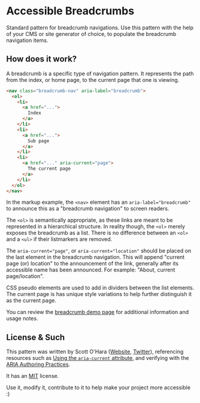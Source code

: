 # Accessible Breadcrumbs  

Standard pattern for breadcrumb navigations. Use this pattern with the help of your CMS or site generator of choice, to populate the breadcrumb navigation items.


## How does it work?  

A breadcrumb is a specific type of navigation pattern. It represents the path from the index, or home page, to the current page that one is viewing.

```html
<nav class="breadcrumb-nav" aria-label="breadcrumb">
  <ol>
    <li>
      <a href="...">
        Index
      </a>
    </li>
    <li>
      <a href="...">
        Sub page
      </a>
    </li>
    <li>
      <a href="..." aria-current="page">
        The current page
      </a>
    </li>
  </ol>
</nav>
```

In the markup example, the `<nav>` element has an `aria-label="breadcrumb"` to announce this as a "breadcrumb navigation" to screen readers.  

The `<ol>` is semantically appropriate, as these links are meant to be represented in a hierarchical structure. In reality though, the `<ol>` merely exposes the breadcrumb as a list. There is no difference between an `<ol>` and a `<ul>` if their listmarkers are removed.

The `aria-current="page"`, or `aria-current="location"` should be placed on the last element in the breadcrumb navigation.  This will append "current page (or) location" to the announcement of the link, generally after its accessible name has been announced. For example: "About, current page/location".  

CSS pseudo elements are used to add in dividers between the list elements. The current page is has unique style variations to help further distinguish it as the current page.

You can review the [breadcrumb demo page](https://scottaohara.github.io/a11y_breadcrumbs/) for additional information and usage notes.


## License & Such

This pattern was written by Scott O'Hara ([Website](https://www.scottohara.me), [Twitter](https://twitter.com/scottohara)), referencing resources such as [Using the `aria-current` attribute](https://tink.uk/using-the-aria-current-attribute/), and verifying with the [ARIA Authoring Practices](https://w3c.github.io/aria-practices/examples/breadcrumb/index.html).

It has an [MIT](https://github.com/scottaohara/accessible-components/blob/master/LICENSE.md) license.

Use it, modify it, contribute to it to help make your project more accessible :)
